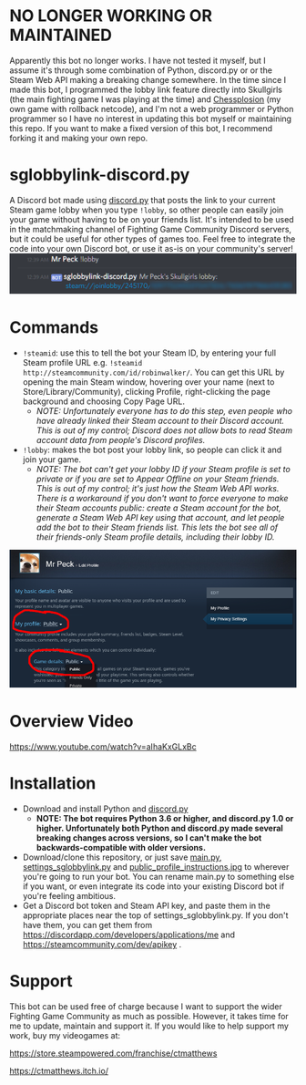 # NO LONGER WORKING OR MAINTAINED
Apparently this bot no longer works. I have not tested it myself, but I assume it's through some combination of Python, discord.py or or the Steam Web API making a breaking change somewhere. In the time since I made this bot, I programmed the lobby link feature directly into Skullgirls (the main fighting game I was playing at the time) and [Chessplosion](https://store.steampowered.com/app/1571220/Chessplosion) (my own game with rollback netcode), and I'm not a web programmer or Python programmer so I have no interest in updating this bot myself or maintaining this repo. If you want to make a fixed version of this bot, I recommend forking it and making your own repo.

# sglobbylink-discord.py
A Discord bot made using [discord.py](https://github.com/Rapptz/discord.py) that posts the link to your current Steam game lobby when you type `!lobby`, so other people can easily join your game without having to be on your friends list. It's intended to be used in the matchmaking channel of Fighting Game Community Discord servers, but it could be useful for other types of games too. Feel free to integrate the code into your own Discord bot, or use it as-is on your community's server!
![Someone typing !lobby, and the bot posting the lobby link](https://github.com/ctmatthews/sglobbylink-discord.py/blob/master/example_lobby_link.png "Example Usage")

# Commands

- `!steamid`: use this to tell the bot your Steam ID, by entering your full Steam profile URL e.g. `!steamid http://steamcommunity.com/id/robinwalker/`. You can get this URL by opening the main Steam window, hovering over your name (next to Store/Library/Community), clicking Profile, right-clicking the page background and choosing Copy Page URL.
  - *NOTE: Unfortunately everyone has to do this step, even people who have already linked their Steam account to their Discord account. This is out of my control; Discord does not allow bots to read Steam account data from people's Discord profiles.*
- `!lobby`: makes the bot post your lobby link, so people can click it and join your game.
  - *NOTE: The bot can't get your lobby ID if your Steam profile is set to private or if you are set to Appear Offline on your Steam friends. This is out of my control; it's just how the Steam Web API works. There is a workaround if you don't want to force everyone to make their Steam accounts public: create a Steam account for the bot, generate a Steam Web API key using that account, and let people add the bot to their Steam friends list. This lets the bot see all of their friends-only Steam profile details, including their lobby ID.*

![Editing My Privacy Settings on a Steam profile, with My Profile and Game Details both set to Public](https://github.com/ctmatthews/sglobbylink-discord.py/blob/master/public_profile.png "Public Profile")

# Overview Video

https://www.youtube.com/watch?v=aIhaKxGLxBc

# Installation

- Download and install Python and [discord.py](https://github.com/Rapptz/discord.py)
  - **NOTE: The bot requires Python 3.6 or higher, and discord.py 1.0 or higher. Unfortunately both Python and discord.py made several breaking changes across versions, so I can't make the bot backwards-compatible with older versions.**
- Download/clone this repository, or just save [main.py](https://github.com/ctmatthews/sglobbylink-discord.py/blob/master/main.py), [settings_sglobbylink.py](https://github.com/ctmatthews/sglobbylink-discord.py/blob/master/settings_sglobbylink.py) and [public_profile_instructions.jpg](https://github.com/ctmatthews/sglobbylink-discord.py/blob/master/public_profile_instructions.jpg) to wherever you're going to run your bot. You can rename main.py to something else if you want, or even integrate its code into your existing Discord bot if you're feeling ambitious.
- Get a Discord bot token and Steam API key, and paste them in the appropriate places near the top of settings_sglobbylink.py. If you don't have them, you can get them from https://discordapp.com/developers/applications/me and https://steamcommunity.com/dev/apikey .

# Support

This bot can be used free of charge because I want to support the wider Fighting Game Community as much as possible. However, it takes time for me to update, maintain and support it. If you would like to help support my work, buy my videogames at:

https://store.steampowered.com/franchise/ctmatthews

https://ctmatthews.itch.io/
